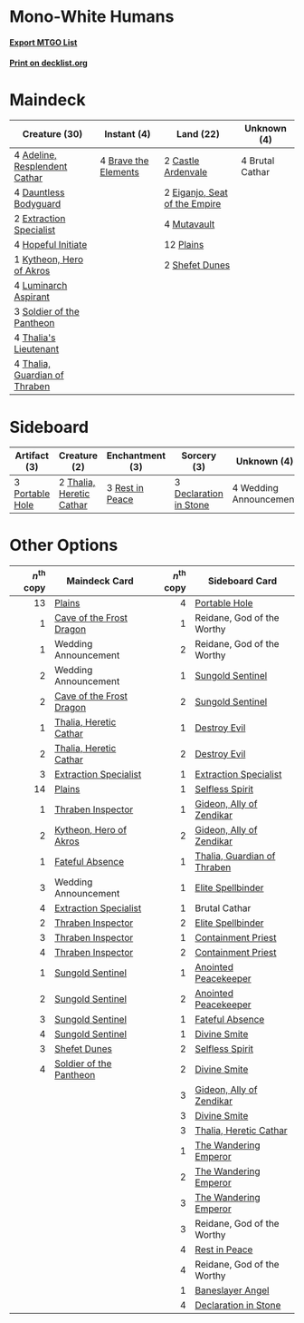 # Mono-White Humans

#### [Export MTGO List](../collection/Mono-White%20Humans/Mono-White%20Humans.txt)
#### [Print on decklist.org](http://decklist.org/?deckmain=4%09Adeline,%20Resplendent%20Cathar%0A4%09Brave%20the%20Elements%0A4%09Brutal%20Cathar%0A2%09Castle%20Ardenvale%0A4%09Dauntless%20Bodyguard%0A2%09Eiganjo,%20Seat%20of%20the%20Empire%0A2%09Extraction%20Specialist%0A4%09Hopeful%20Initiate%0A1%09Kytheon,%20Hero%20of%20Akros%0A4%09Luminarch%20Aspirant%0A4%09Mutavault%0A12%09Plains%0A2%09Shefet%20Dunes%0A3%09Soldier%20of%20the%20Pantheon%0A4%09Thalia's%20Lieutenant%0A4%09Thalia,%20Guardian%20of%20Thraben&deckside=3%09Declaration%20in%20Stone%0A3%09Portable%20Hole%0A3%09Rest%20in%20Peace%0A2%09Thalia,%20Heretic%20Cathar%0A4%09Wedding%20Announcement)
# Maindeck

|                                             Creature (30)                                              |                                          Instant (4)                                          |                                               Land (22)                                                |  Unknown (4)  |
|--------------------------------------------------------------------------------------------------------|-----------------------------------------------------------------------------------------------|--------------------------------------------------------------------------------------------------------|---------------|
|4 [Adeline, Resplendent Cathar](http://gatherer.wizards.com/Pages/Card/Details.aspx?multiverseid=534751)|4 [Brave the Elements](http://gatherer.wizards.com/Pages/Card/Details.aspx?multiverseid=389450)|2 [Castle Ardenvale](http://gatherer.wizards.com/Pages/Card/Details.aspx?multiverseid=473200)           |4 Brutal Cathar|
|4 [Dauntless Bodyguard](http://gatherer.wizards.com/Pages/Card/Details.aspx?multiverseid=442902)        |                                                                                               |2 [Eiganjo, Seat of the Empire](http://gatherer.wizards.com/Pages/Card/Details.aspx?multiverseid=548581)|               |
|2 [Extraction Specialist](http://gatherer.wizards.com/Pages/Card/Details.aspx?multiverseid=555213)      |                                                                                               |4 [Mutavault](http://gatherer.wizards.com/Pages/Card/Details.aspx?multiverseid=370733)                  |               |
|4 [Hopeful Initiate](http://gatherer.wizards.com/Pages/Card/Details.aspx?multiverseid=540850)           |                                                                                               |12 [Plains](http://gatherer.wizards.com/Pages/Card/Details.aspx?multiverseid=439856)                    |               |
|1 [Kytheon, Hero of Akros](http://gatherer.wizards.com/Pages/Card/Details.aspx?multiverseid=398428)     |                                                                                               |2 [Shefet Dunes](http://gatherer.wizards.com/Pages/Card/Details.aspx?multiverseid=430872)               |               |
|4 [Luminarch Aspirant](http://gatherer.wizards.com/Pages/Card/Details.aspx?multiverseid=491647)         |                                                                                               |                                                                                                        |               |
|3 [Soldier of the Pantheon](http://gatherer.wizards.com/Pages/Card/Details.aspx?multiverseid=373529)    |                                                                                               |                                                                                                        |               |
|4 [Thalia's Lieutenant](http://gatherer.wizards.com/Pages/Card/Details.aspx?multiverseid=409783)        |                                                                                               |                                                                                                        |               |
|4 [Thalia, Guardian of Thraben](http://gatherer.wizards.com/Pages/Card/Details.aspx?multiverseid=442025)|                                                                                               |                                                                                                        |               |


# Sideboard

|                                       Artifact (3)                                       |                                           Creature (2)                                            |                                     Enchantment (3)                                      |                                           Sorcery (3)                                           |     Unknown (4)      |
|------------------------------------------------------------------------------------------|---------------------------------------------------------------------------------------------------|------------------------------------------------------------------------------------------|-------------------------------------------------------------------------------------------------|----------------------|
|3 [Portable Hole](http://gatherer.wizards.com/Pages/Card/Details.aspx?multiverseid=527320)|2 [Thalia, Heretic Cathar](http://gatherer.wizards.com/Pages/Card/Details.aspx?multiverseid=414338)|3 [Rest in Peace](http://gatherer.wizards.com/Pages/Card/Details.aspx?multiverseid=442021)|3 [Declaration in Stone](http://gatherer.wizards.com/Pages/Card/Details.aspx?multiverseid=409750)|4 Wedding Announcement|


# Other Options

|*n*<sup>th</sup> copy|                                           Maindeck Card                                           |*n*<sup>th</sup> copy|                                            Sideboard Card                                            |
|--------------------:|---------------------------------------------------------------------------------------------------|--------------------:|------------------------------------------------------------------------------------------------------|
|                   13|[Plains](http://gatherer.wizards.com/Pages/Card/Details.aspx?multiverseid=439856)                  |                    4|[Portable Hole](http://gatherer.wizards.com/Pages/Card/Details.aspx?multiverseid=527320)              |
|                    1|[Cave of the Frost Dragon](http://gatherer.wizards.com/Pages/Card/Details.aspx?multiverseid=527540)|                    1|Reidane, God of the Worthy                                                                            |
|                    1|Wedding Announcement                                                                               |                    2|Reidane, God of the Worthy                                                                            |
|                    2|Wedding Announcement                                                                               |                    1|[Sungold Sentinel](http://gatherer.wizards.com/Pages/Card/Details.aspx?multiverseid=534795)           |
|                    2|[Cave of the Frost Dragon](http://gatherer.wizards.com/Pages/Card/Details.aspx?multiverseid=527540)|                    2|[Sungold Sentinel](http://gatherer.wizards.com/Pages/Card/Details.aspx?multiverseid=534795)           |
|                    1|[Thalia, Heretic Cathar](http://gatherer.wizards.com/Pages/Card/Details.aspx?multiverseid=414338)  |                    1|[Destroy Evil](http://gatherer.wizards.com/Pages/Card/Details.aspx?multiverseid=574497)               |
|                    2|[Thalia, Heretic Cathar](http://gatherer.wizards.com/Pages/Card/Details.aspx?multiverseid=414338)  |                    2|[Destroy Evil](http://gatherer.wizards.com/Pages/Card/Details.aspx?multiverseid=574497)               |
|                    3|[Extraction Specialist](http://gatherer.wizards.com/Pages/Card/Details.aspx?multiverseid=555213)   |                    1|[Extraction Specialist](http://gatherer.wizards.com/Pages/Card/Details.aspx?multiverseid=555213)      |
|                   14|[Plains](http://gatherer.wizards.com/Pages/Card/Details.aspx?multiverseid=439856)                  |                    1|[Selfless Spirit](http://gatherer.wizards.com/Pages/Card/Details.aspx?multiverseid=414332)            |
|                    1|[Thraben Inspector](http://gatherer.wizards.com/Pages/Card/Details.aspx?multiverseid=409784)       |                    1|[Gideon, Ally of Zendikar](http://gatherer.wizards.com/Pages/Card/Details.aspx?multiverseid=401897)   |
|                    2|[Kytheon, Hero of Akros](http://gatherer.wizards.com/Pages/Card/Details.aspx?multiverseid=398428)  |                    2|[Gideon, Ally of Zendikar](http://gatherer.wizards.com/Pages/Card/Details.aspx?multiverseid=401897)   |
|                    1|[Fateful Absence](http://gatherer.wizards.com/Pages/Card/Details.aspx?multiverseid=534774)         |                    1|[Thalia, Guardian of Thraben](http://gatherer.wizards.com/Pages/Card/Details.aspx?multiverseid=442025)|
|                    3|Wedding Announcement                                                                               |                    1|[Elite Spellbinder](http://gatherer.wizards.com/Pages/Card/Details.aspx?multiverseid=513494)          |
|                    4|[Extraction Specialist](http://gatherer.wizards.com/Pages/Card/Details.aspx?multiverseid=555213)   |                    1|Brutal Cathar                                                                                         |
|                    2|[Thraben Inspector](http://gatherer.wizards.com/Pages/Card/Details.aspx?multiverseid=409784)       |                    2|[Elite Spellbinder](http://gatherer.wizards.com/Pages/Card/Details.aspx?multiverseid=513494)          |
|                    3|[Thraben Inspector](http://gatherer.wizards.com/Pages/Card/Details.aspx?multiverseid=409784)       |                    1|[Containment Priest](http://gatherer.wizards.com/Pages/Card/Details.aspx?multiverseid=389470)         |
|                    4|[Thraben Inspector](http://gatherer.wizards.com/Pages/Card/Details.aspx?multiverseid=409784)       |                    2|[Containment Priest](http://gatherer.wizards.com/Pages/Card/Details.aspx?multiverseid=389470)         |
|                    1|[Sungold Sentinel](http://gatherer.wizards.com/Pages/Card/Details.aspx?multiverseid=534795)        |                    1|[Anointed Peacekeeper](http://gatherer.wizards.com/Pages/Card/Details.aspx?multiverseid=574482)       |
|                    2|[Sungold Sentinel](http://gatherer.wizards.com/Pages/Card/Details.aspx?multiverseid=534795)        |                    2|[Anointed Peacekeeper](http://gatherer.wizards.com/Pages/Card/Details.aspx?multiverseid=574482)       |
|                    3|[Sungold Sentinel](http://gatherer.wizards.com/Pages/Card/Details.aspx?multiverseid=534795)        |                    1|[Fateful Absence](http://gatherer.wizards.com/Pages/Card/Details.aspx?multiverseid=534774)            |
|                    4|[Sungold Sentinel](http://gatherer.wizards.com/Pages/Card/Details.aspx?multiverseid=534795)        |                    1|[Divine Smite](http://gatherer.wizards.com/Pages/Card/Details.aspx?multiverseid=527299)               |
|                    3|[Shefet Dunes](http://gatherer.wizards.com/Pages/Card/Details.aspx?multiverseid=430872)            |                    2|[Selfless Spirit](http://gatherer.wizards.com/Pages/Card/Details.aspx?multiverseid=414332)            |
|                    4|[Soldier of the Pantheon](http://gatherer.wizards.com/Pages/Card/Details.aspx?multiverseid=373529) |                    2|[Divine Smite](http://gatherer.wizards.com/Pages/Card/Details.aspx?multiverseid=527299)               |
|                     |                                                                                                   |                    3|[Gideon, Ally of Zendikar](http://gatherer.wizards.com/Pages/Card/Details.aspx?multiverseid=401897)   |
|                     |                                                                                                   |                    3|[Divine Smite](http://gatherer.wizards.com/Pages/Card/Details.aspx?multiverseid=527299)               |
|                     |                                                                                                   |                    3|[Thalia, Heretic Cathar](http://gatherer.wizards.com/Pages/Card/Details.aspx?multiverseid=414338)     |
|                     |                                                                                                   |                    1|[The Wandering Emperor](http://gatherer.wizards.com/Pages/Card/Details.aspx?multiverseid=548337)      |
|                     |                                                                                                   |                    2|[The Wandering Emperor](http://gatherer.wizards.com/Pages/Card/Details.aspx?multiverseid=548337)      |
|                     |                                                                                                   |                    3|[The Wandering Emperor](http://gatherer.wizards.com/Pages/Card/Details.aspx?multiverseid=548337)      |
|                     |                                                                                                   |                    3|Reidane, God of the Worthy                                                                            |
|                     |                                                                                                   |                    4|[Rest in Peace](http://gatherer.wizards.com/Pages/Card/Details.aspx?multiverseid=442021)              |
|                     |                                                                                                   |                    4|Reidane, God of the Worthy                                                                            |
|                     |                                                                                                   |                    1|[Baneslayer Angel](http://gatherer.wizards.com/Pages/Card/Details.aspx?multiverseid=191065)           |
|                     |                                                                                                   |                    4|[Declaration in Stone](http://gatherer.wizards.com/Pages/Card/Details.aspx?multiverseid=409750)       |

